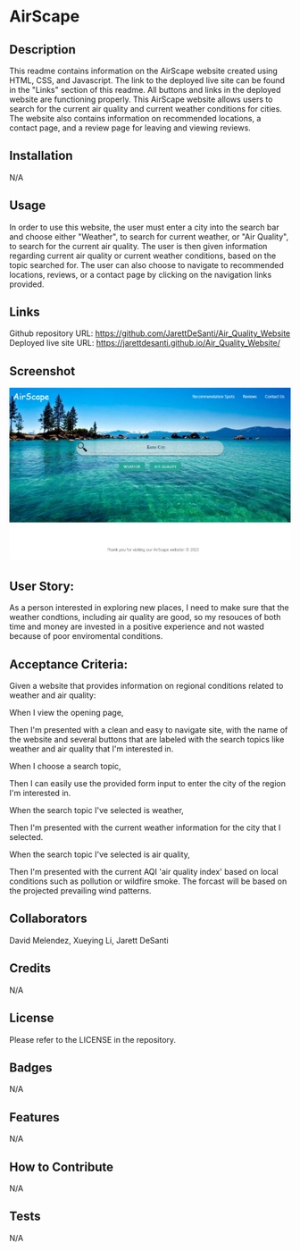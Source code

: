 # AirScape

## Description

This readme contains information on the AirScape website created using HTML, CSS, and Javascript. The link to the deployed live site can be found in the "Links" section of this readme. All buttons and links in the deployed website are functioning properly. This AirScape website allows users to search for the current air quality and current weather conditions for cities. The website also contains information on recommended locations, a contact page, and a review page for leaving and viewing reviews.

## Installation

N/A

## Usage

In order to use this website, the user must enter a city into the search bar and choose either "Weather", to search for current weather, or "Air Quality", to search for the current air quality. The user is then given information regarding current air quality or current weather conditions, based on the topic searched for. The user can also choose to navigate to recommended locations, reviews, or a contact page by clicking on the navigation links provided. 

## Links

Github repository URL: https://github.com/JarettDeSanti/Air_Quality_Website <br>
Deployed live site URL: https://jarettdesanti.github.io/Air_Quality_Website/

## Screenshot

![Alt text](AirScape_screenshot.png)

## User Story:

As a person interested in exploring new places, I need to make sure that the weather condtions, including air quality are good, so my resouces of both time and money are invested in a positive experience and not wasted because of poor enviromental conditions.

## Acceptance Criteria:

Given a website that provides information on regional conditions related to weather and air quality:

When I view the opening page,

Then I'm presented with a clean and easy to navigate site, with the name of the website and several buttons that are labeled with the search topics like weather and air quality that I'm interested in.

When I choose a search topic,

Then I can easily use the provided form input to enter the city of the region I'm interested in.

When the search topic I've selected is weather,

Then I'm presented with the current weather information for the city that I selected.

When the search topic I've selected is air quality,

Then I'm presented with the current AQI 'air quality index' based on local conditions such as pollution or wildfire smoke. The forcast will be based on the projected prevailing wind patterns.


## Collaborators

David Melendez, Xueying Li, Jarett DeSanti

## Credits

N/A

## License

Please refer to the LICENSE in the repository.

## Badges
N/A

## Features
N/A

## How to Contribute
N/A

## Tests
N/A
